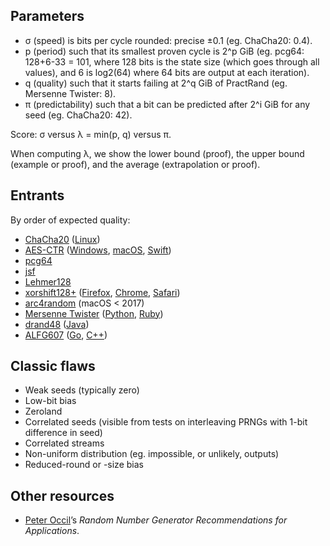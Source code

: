 ## Parameters

- σ (speed) is bits per cycle rounded: precise ±0.1 (eg. ChaCha20: 0.4).
- p (period) such that its smallest proven cycle is 2^p GiB
  (eg. pcg64: 128+6-33 = 101, where 128 bits is the state size
  (which goes through all values),
  and 6 is log2(64) where 64 bits are output at each iteration).
- q (quality) such that it starts failing at 2^q GiB of PractRand
  (eg. Mersenne Twister: 8).
- π (predictability) such that a bit can be predicted after 2^i GiB
  for any seed (eg. ChaCha20: 42).

Score: σ versus λ = min(p, q) versus π.

When computing λ, we show the lower bound (proof), the upper bound (example or
proof), and the average (extrapolation or proof).

## Entrants

By order of expected quality:

- [ChaCha20][] ([Linux][/dev/urandom])
- [AES-CTR][] ([Windows][BCryptGenRandom], [macOS][AES-CTR-mac], [Swift][swift_stdlib_random])
- [pcg64][PCG]
- [jsf][]
- [Lehmer128][]
- [xorshift128+][] ([Firefox][], [Chrome][V8], [Safari][WebKit])
- [arc4random][] (macOS < 2017)
- [Mersenne Twister][mt19937] ([Python][mt-py], [Ruby][mt-rb])
- [drand48][] ([Java][drand48-Java])
- [ALFG607][] ([Go][ALFG-Go], [C++][ALFG-Boost])

[ChaCha20]: https://cr.yp.to/chacha/chacha-20080128.pdf
[/dev/urandom]: https://github.com/torvalds/linux/blob/219d54332a09e8d8741c1e1982f5eae56099de85/drivers/char/random.c#L1063
[Randen]: https://github.com/google/randen
[AES-CTR]: https://nvlpubs.nist.gov/nistpubs/FIPS/NIST.FIPS.197.pdf
[BCryptGenRandom]: https://docs.microsoft.com/en-us/windows/win32/api/bcrypt/nf-bcrypt-bcryptgenrandom
[AES-CTR-mac]: https://opensource.apple.com/source/Libc/Libc-1272.250.1/gen/FreeBSD/arc4random.c.auto.html
[swift_stdlib_random]: https://github.com/apple/swift/blob/d2e1f0916976583e6bba20cf550b9d9cfdb62612/stdlib/public/stubs/Random.cpp#L48-L50
[arc4random]: http://cypherpunks.venona.com/archive/1994/09/msg00304.html
[Lehmer128]: https://lemire.me/blog/2019/03/19/the-fastest-conventional-random-number-generator-that-can-pass-big-crush/
[PCG]: http://www.pcg-random.org/posts/pcg-passes-practrand.html
[ALFG607]: https://en.wikipedia.org/wiki/Lagged_Fibonacci_generator
[ALFG-Go]: https://golang.org/src/math/rand/rng.go
[ALFG-Boost]: https://www.boost.org/doc/libs/1_60_0/doc/html/boost_random/reference.html#boost_random.reference.concepts
[jsf]: http://burtleburtle.net/bob/rand/smallprng.html
[gjrand]: http://gjrand.sourceforge.net/
[xorshift128+]: http://vigna.di.unimi.it/ftp/papers/xorshiftplus.pdf
[Firefox]: https://dxr.mozilla.org/mozilla-central/source/mfbt/XorShift128PlusRNG.h#65
[V8]: https://cs.chromium.org/chromium/src/v8/src/base/utils/random-number-generator.h?l=119
[WebKit]: https://trac.webkit.org/browser/webkit/trunk/Source/WTF/wtf/WeakRandom.h#L91
[mt19937]: http://www.math.sci.hiroshima-u.ac.jp/~m-mat/MT/emt.html
[mt-py]: https://docs.python.org/3/library/random.html
[mt-rb]: https://ruby-doc.org/core-2.6.5/Random.html
[drand48]: http://man7.org/linux/man-pages/man3/drand48.3.html
[drand48-Java]: https://hg.openjdk.java.net/jdk/jdk/file/db9bdbeaed29/src/java.base/share/classes/java/util/Random.java

## Classic flaws

- Weak seeds (typically zero)
- Low-bit bias
- Zeroland
- Correlated seeds (visible from tests on interleaving PRNGs with 1-bit
  difference in seed)
- Correlated streams
- Non-uniform distribution (eg. impossible, or unlikely, outputs)
- Reduced-round or -size bias

## Other resources

- [Peter Occil][]’s *Random Number Generator Recommendations for Applications*.

[Peter Occil]: https://peteroupc.github.io/random.html

